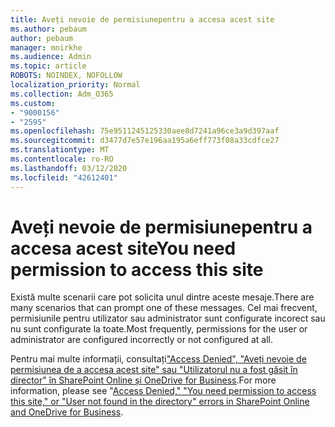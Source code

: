 ```yaml
---
title: Aveți nevoie de permisiunepentru a accesa acest site
ms.author: pebaum
author: pebaum
manager: mnirkhe
ms.audience: Admin
ms.topic: article
ROBOTS: NOINDEX, NOFOLLOW
localization_priority: Normal
ms.collection: Adm_O365
ms.custom:
- "9000156"
- "2595"
ms.openlocfilehash: 75e9511245125330aee8d7241a96ce3a9d397aaf
ms.sourcegitcommit: d3477d7e57e196aa195a6eff773f08a33cdfce27
ms.translationtype: MT
ms.contentlocale: ro-RO
ms.lasthandoff: 03/12/2020
ms.locfileid: "42612401"
---
```

# <a name="you-need-permission-to-access-this-site"></a><span data-ttu-id="e1a65-102">Aveți nevoie de permisiunepentru a accesa acest site</span><span class="sxs-lookup"><span data-stu-id="e1a65-102">You need permission to access this site</span></span>

<span data-ttu-id="e1a65-103">Există multe scenarii care pot solicita unul dintre aceste mesaje.</span><span class="sxs-lookup"><span data-stu-id="e1a65-103">There are many scenarios that can prompt one of these messages.</span></span> <span data-ttu-id="e1a65-104">Cel mai frecvent, permisiunile pentru utilizator sau administrator sunt configurate incorect sau nu sunt configurate la toate.</span><span class="sxs-lookup"><span data-stu-id="e1a65-104">Most frequently, permissions for the user or administrator are configured incorrectly or not configured at all.</span></span> 

<span data-ttu-id="e1a65-105">Pentru mai multe informații, consultați["Access Denied", "Aveți nevoie de permisiunea de a accesa acest site" sau "Utilizatorul nu a fost găsit în director" în SharePoint Online și OneDrive for Business](https://docs.microsoft.com/sharepoint/support/administration/access-denied-or-need-permission-error-sharepoint-online-or-onedrive-for-business).</span><span class="sxs-lookup"><span data-stu-id="e1a65-105">For more information, please see "[Access Denied," "You need permission to access this site," or "User not found in the directory" errors in SharePoint Online and OneDrive for Business](https://docs.microsoft.com/sharepoint/support/administration/access-denied-or-need-permission-error-sharepoint-online-or-onedrive-for-business).</span></span>
